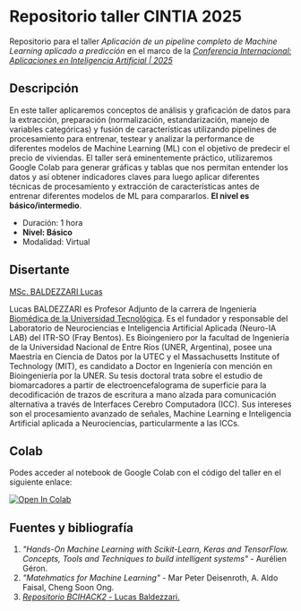 # Repositorio taller CINTIA 2025

Repositorio para el taller *Aplicación de un pipeline completo de Machine Learning aplicado a predicción* en el marco de la [*Conferencia Internacional: Aplicaciones en Inteligencia Artificial | 2025*](https://sites.google.com/view/cintia-aria/2025/ponentes?authuser=0)

## Descripción

En este taller aplicaremos conceptos de análisis y graficación de datos para la extracción, preparación (normalización, estandarización, manejo de variables categóricas) y fusión de características utilizando pipelines de procesamiento para entrenar, testear y analizar la performance de diferentes modelos de Machine Learning (ML) con el objetivo de predecir el precio de viviendas. El taller será eminentemente práctico, utilizaremos Google Colab para generar gráficas y tablas que nos permitan entender los datos y así obtener indicadores claves para luego aplicar diferentes técnicas de procesamiento y extracción de características antes de entrenar diferentes modelos de ML para compararlos. **El nivel es básico/intermedio**.

- Duración: 1 hora
- **Nivel: Básico**
- Modalidad: Virtual

## Disertante

[MSc. BALDEZZARI Lucas](https://www.linkedin.com/in/lucasbaldezzari/)

Lucas BALDEZZARI es Profesor Adjunto de la carrera de Ingeniería [Biomédica de la Universidad Tecnológica](https://utec.edu.uy/es/). Es el fundador y responsable del Laboratorio de Neurociencias e Inteligencia Artificial Aplicada (Neuro-IA LAB) del ITR-SO (Fray Bentos). Es Bioingeniero por la facultad de Ingeniería de la Universidad Nacional de Entre Ríos (UNER, Argentina), posee una Maestría en Ciencia de Datos por la UTEC y el Massachusetts Institute of Technology (MIT), es candidato a Doctor en Ingeniería con mención en Bioingeniería por la UNER. Su tesis doctoral trata sobre el estudio de biomarcadores a partir de electroencefalograma de superficie para la decodificación de trazos de escritura a mano alzada para comunicación alternativa a través de Interfaces Cerebro Computadora (ICC). Sus intereses son el procesamiento avanzado de señales, Machine Learning e Inteligencia Artificial aplicada a Neurociencias, particularmente a las ICCs.

## Colab

Podes acceder al notebook de Google Colab con el código del taller en el siguiente enlace:

[![Open In Colab](https://colab.research.google.com/assets/colab-badge.svg)](https://colab.research.google.com/drive/16NwnN7Udh_Jv4jRC_K6TaJ_V86CoFpoX?usp=sharing)

## Fuentes y bibliografía

1. *"Hands-On Machine Learning with Scikit-Learn, Keras and TensorFlow. Concepts, Tools and Techniques to build intelligent systems"* - Aurélien Géron.
2. *"Matehmatics for Machine Learning"* - Mar Peter Deisenroth, A. Aldo Faisal, Cheng Soon Ong.
3. [*Repositorio BCIHACK2* - Lucas Baldezzari.](https://github.com/lucasbaldezzari/bcihack2)